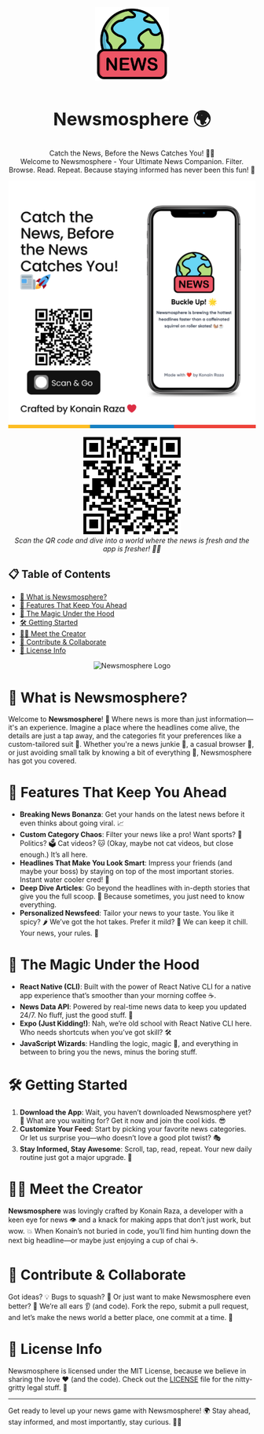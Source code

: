 
<p align="center">
  <img src="./src/assets/icon.png" alt="Newsmosphere Logo" width="150" height="150">
</p>

<h1 align="center" style="font-size: 36px;">Newsmosphere 🌍</h1>

<p align="center">Catch the News, Before the News Catches You! 📰🚀<br>
Welcome to Newsmosphere - Your Ultimate News Companion. Filter. Browse. Read. Repeat. Because staying informed has never been this fun! 🎉</p>

<p align="center">
  <a href="https://drive.google.com/u/0/uc?id=17IjlhBwisUdlo4q-hlpal7y8oEv6Dwg_&export=download">
    <img src="./src/assets/preview.png" alt="App Preview" width="1000">
  </a>
</p>

<p align="center">
  <img src="./src/assets/qr-code.png"" alt="Scan to Open Newsmosphere" width="200" height="200">
  <br>
  <em>Scan the QR code and dive into a world where the news is fresh and the app is fresher! 📱✨</em>
</p>

## 📋 Table of Contents

- [🌟 What is Newsmosphere?](#what-is-newsmosphere)
- [🚀 Features That Keep You Ahead](#features-that-keep-you-ahead)
- [🔧 The Magic Under the Hood](#the-magic-under-the-hood)
- [🛠️ Getting Started](#getting-started)
- [👨‍💻 Meet the Creator](#meet-the-creator)
- [🤝 Contribute & Collaborate](#contribute--collaborate)
- [📜 License Info](#license-info)

<p align="center">
  <img src="/assets/images/newsmosphere-icon.png" alt="Newsmosphere Logo" width="200" height="150">
</p>

# 🌟 What is Newsmosphere?

Welcome to **Newsmosphere**! 🎉 Where news is more than just information—it's an experience. Imagine a place where the headlines come alive, the details are just a tap away, and the categories fit your preferences like a custom-tailored suit 👔. Whether you're a news junkie 📰, a casual browser 👀, or just avoiding small talk by knowing a bit of everything 🧠, Newsmosphere has got you covered.

# 🚀 Features That Keep You Ahead

- **Breaking News Bonanza**: Get your hands on the latest news before it even thinks about going viral. 📈
- **Custom Category Chaos**: Filter your news like a pro! Want sports? 🏀 Politics? 🗳️ Cat videos? 🐱 (Okay, maybe not cat videos, but close enough.) It’s all here.
- **Headlines That Make You Look Smart**: Impress your friends (and maybe your boss) by staying on top of the most important stories. Instant water cooler cred! 💬
- **Deep Dive Articles**: Go beyond the headlines with in-depth stories that give you the full scoop. 🍨 Because sometimes, you just need to know everything.
- **Personalized Newsfeed**: Tailor your news to your taste. You like it spicy? 🌶️ We’ve got the hot takes. Prefer it mild? 🧊 We can keep it chill. Your news, your rules. 🎯

# 🔧 The Magic Under the Hood

- **React Native (CLI)**: Built with the power of React Native CLI for a native app experience that’s smoother than your morning coffee ☕.
- **News Data API**: Powered by real-time news data to keep you updated 24/7. No fluff, just the good stuff. 💎
- **Expo (Just Kidding!)**: Nah, we’re old school with React Native CLI here. Who needs shortcuts when you’ve got skill? 🛠️
- **JavaScript Wizards**: Handling the logic, magic 🧙, and everything in between to bring you the news, minus the boring stuff.

# 🛠️ Getting Started

1. **Download the App**: Wait, you haven’t downloaded Newsmosphere yet? 🤔 What are you waiting for? Get it now and join the cool kids. 😎
2. **Customize Your Feed**: Start by picking your favorite news categories. Or let us surprise you—who doesn’t love a good plot twist? 🎭
3. **Stay Informed, Stay Awesome**: Scroll, tap, read, repeat. Your new daily routine just got a major upgrade. 🔄

# 👨‍💻 Meet the Creator

**Newsmosphere** was lovingly crafted by Konain Raza, a developer with a keen eye for news 👁️ and a knack for making apps that don’t just work, but wow. 💥 When Konain’s not buried in code, you’ll find him hunting down the next big headline—or maybe just enjoying a cup of chai ☕.

# 🤝 Contribute & Collaborate

Got ideas? 💡 Bugs to squash? 🐛 Or just want to make Newsmosphere even better? 🌟 We’re all ears 👂 (and code). Fork the repo, submit a pull request, and let’s make the news world a better place, one commit at a time. 🔧

# 📜 License Info

Newsmosphere is licensed under the MIT License, because we believe in sharing the love ❤️ (and the code). Check out the [LICENSE](LICENSE) file for the nitty-gritty legal stuff. 📝

---

Get ready to level up your news game with Newsmosphere! 🌍 Stay ahead, stay informed, and most importantly, stay curious. 📰🚀
